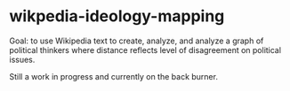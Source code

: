 # wikpedia-ideology-mapping

Goal: to use Wikipedia text to create, analyze, and analyze a graph of political thinkers where distance reflects level of disagreement on political issues.

Still a work in progress and currently on the back burner.
